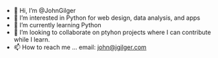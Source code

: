 - 👋 Hi, I’m @JohnGilger
- 👀 I’m interested in Python for web design, data analysis, and apps
- 🌱 I’m currently learning Python
- 💞️ I’m looking to collaborate on ptyhon projects where I can contribute while I learn.
- 📫 How to reach me ... email: john@jgilger.com

<!---
JohnGilger/JohnGilger is a ✨ special ✨ repository because its `README.md` (this file) appears on your GitHub profile.
You can click the Preview link to take a look at your changes.
--->
